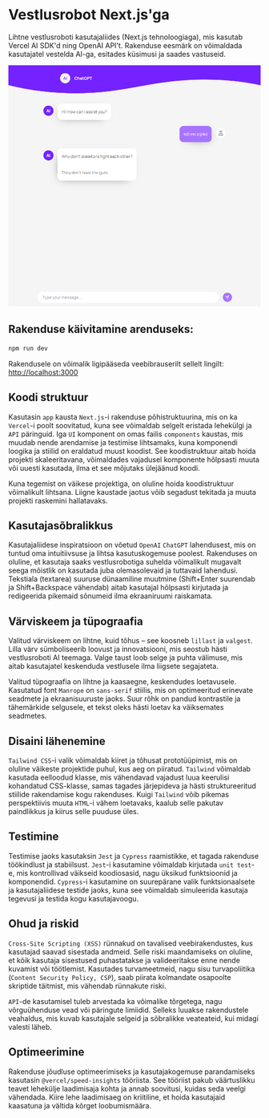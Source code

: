 # Vestlusrobot Next.js'ga

Lihtne vestlusroboti kasutajaliides (Next.js tehnoloogiaga), mis kasutab Vercel AI SDK'd ning OpenAI API't. Rakenduse eesmärk on võimaldada kasutajatel vestelda AI-ga, esitades küsimusi ja saades vastuseid. 

![What is this](screenshot.PNG)

## Rakenduse käivitamine arenduseks:

```bash
npm run dev
```

Rakendusele on võimalik ligipääseda veebibrauserilt sellelt lingilt: [http://localhost:3000](http://localhost:3000)

## Koodi struktuur

Kasutasin `app` kausta `Next.js`-i rakenduse põhistruktuurina, mis on ka `Vercel`-i poolt soovitatud, kuna see võimaldab selgelt eristada lehekülgi ja `API` päringuid. Iga `UI` komponent on omas failis `components` kaustas, mis muudab nende arendamise ja testimise lihtsamaks, kuna komponendi loogika ja stiilid on eraldatud muust koodist. See koodistruktuur aitab hoida projekti skaleeritavana, võimaldades vajadusel komponente hõlpsasti muuta või uuesti kasutada, ilma et see mõjutaks ülejäänud koodi.

Kuna tegemist on väikese projektiga, on oluline hoida koodistruktuur võimalikult lihtsana. Liigne kaustade jaotus võib segadust tekitada ja muuta projekti raskemini hallatavaks.

## Kasutajasõbralikkus

Kasutajaliidese inspiratsioon on võetud `OpenAI` `ChatGPT` lahendusest, mis on tuntud oma intuitiivsuse ja lihtsa kasutuskogemuse poolest. Rakenduses on oluline, et kasutaja saaks vestlusrobotiga suhelda võimalikult mugavalt seega mõistlik on kasutada juba olemasolevaid ja tuttavaid lahendusi. Tekstiala (textarea) suuruse dünaamiline muutmine (Shift+Enter suurendab ja Shift+Backspace vähendab) aitab kasutajal hõlpsasti kirjutada ja redigeerida pikemaid sõnumeid ilma ekraaniruumi raiskamata. 

## Värviskeem ja tüpograafia

Valitud värviskeem on lihtne, kuid tõhus – see koosneb `lillast` ja `valgest`. Lilla värv sümboliseerib loovust ja innovatsiooni, mis seostub hästi vestlusroboti AI teemaga. Valge taust loob selge ja puhta välimuse, mis aitab kasutajatel keskenduda vestlusele ilma liigsete segajateta.

Valitud tüpograafia on lihtne ja kaasaegne, keskendudes loetavusele. Kasutatud font `Manrope` on `sans-serif` stiilis, mis on optimeeritud erinevate seadmete ja ekraanisuuruste jaoks. Suur rõhk on pandud kontrastile ja tähemärkide selgusele, et tekst oleks hästi loetav ka väiksemates seadmetes.

## Disaini lähenemine 

`Tailwind CSS`-i valik võimaldab kiiret ja tõhusat prototüüpimist, mis on oluline väikeste projektide puhul, kus aeg on piiratud. `Tailwind` võimaldab kasutada eelloodud klasse, mis vähendavad vajadust luua keerulisi kohandatud CSS-klasse, samas tagades järjepideva ja hästi struktureeritud stiilide rakendamise kogu rakenduses. Kuigi `Tailwind` võib pikemas perspektiivis muuta `HTML`-i vähem loetavaks, kaalub selle pakutav paindlikkus ja kiirus selle puuduse üles.

## Testimine

Testimise jaoks kasutaksin `Jest` ja `Cypress` raamistikke, et tagada rakenduse töökindlust ja stabiilsust. `Jest`-i kasutamine võimaldab kirjutada `unit test`-e, mis kontrollivad väikseid koodiosasid, nagu üksikud funktsioonid ja komponendid. `Cypress`-i kasutamine on suurepärane valik funktsionaalsete ja kasutajaliidese testide jaoks, kuna see võimaldab simuleerida kasutaja tegevusi ja testida kogu kasutajavoogu.

## Ohud ja riskid

`Cross-Site Scripting (XSS)` rünnakud on tavalised veebirakendustes, kus kasutajad saavad sisestada andmeid. Selle riski maandamiseks on oluline, et kõik kasutaja sisestused puhastatakse ja valideeritakse enne nende kuvamist või töötlemist. Kasutades turvameetmeid, nagu sisu turvapoliitika (`Content Security Policy, CSP`), saab piirata kolmandate osapoolte skriptide täitmist, mis vähendab rünnakute riski.

`API`-de kasutamisel tuleb arvestada ka võimalike tõrgetega, nagu võrguühenduse vead või päringute limiidid. Selleks luuakse rakendustele veahaldus, mis kuvab kasutajale selgeid ja sõbralikke veateateid, kui midagi valesti läheb.

## Optimeerimine

Rakenduse jõudluse optimeerimiseks ja kasutajakogemuse parandamiseks kasutasin `@vercel/speed-insights` tööriista. See tööriist pakub väärtuslikku teavet lehekülje laadimisaja kohta ja annab soovitusi, kuidas seda veelgi vähendada. Kiire lehe laadimisaeg on kriitiline, et hoida kasutajaid kaasatuna ja vältida kõrget loobumismäära.
